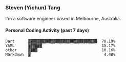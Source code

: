 ### Steven (Yichun) Tang

I'm a software engineer based in Melbourne, Australia.

#### Personal Coding Activity (past 7 days)
```
Dart      ▓▓▓▓▓▓▓▓▓▓▓▓▓▓▓▓▓▓▓▓▓▓▓▓▓▓▓▓▓▓  70.19%
YAML      ▓▓▓▓▓▓                          15.17%
other     ▓▓▓▓                            10.16%
Markdown  ▓                                4.48%
```
